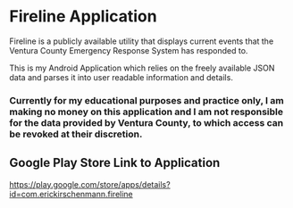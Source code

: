 # Fireline Application
Fireline is a publicly available utility that displays current events that the Ventura County Emergency Response System has responded to.

This is my Android Application which relies on the freely available JSON data and parses it into user readable information and details.

### Currently for my educational purposes and practice only, I am making no money on this application and I am not responsible for the data provided by Ventura County, to which access can be revoked at their discretion.

## Google Play Store Link to Application
https://play.google.com/store/apps/details?id=com.erickirschenmann.fireline
